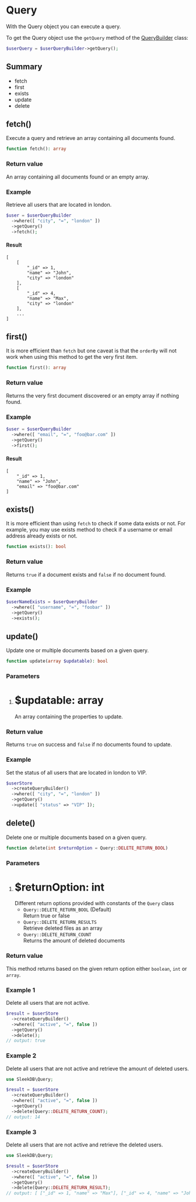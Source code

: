 <!--METADATA
{
    "title": "Query",
    "url": "query",
    "icon": "flash"
}
!METADATA-->

# Query

With the Query object you can execute a query.

To get the Query object use the `getQuery` method of the <a class="gotoblock" href="/#/query-builder">QueryBuilder</a> class:

```php
$userQuery = $userQueryBuilder->getQuery();
```

## Summary

- fetch
- first
- exists
- update
- delete

## fetch()

Execute a query and retrieve an array containing all documents found.

```php
function fetch(): array
```

### Return value

An array containing all documents found or an empty array.

### Example

Retrieve all users that are located in london.

```php
$user = $userQueryBuilder
  ->where([ "city", "=", "london" ])
  ->getQuery()
  ->fetch();
```

#### Result

```
[
    [
        "_id" => 1,
        "name" => "John",
        "city" => "london"
    ],
    [
        "_id" => 4,
        "name" => "Max",
        "city" => "london"
    ],
    ...
]
```

## first()

It is more efficient than `fetch` but one caveat is that the `orderBy` will not work when using this method to get the very first item.

```php
function first(): array
```

### Return value

Returns the very first document discovered or an empty array if nothing found.

### Example

```php
$user = $userQueryBuilder
  ->where([ "email", "=", "foo@bar.com" ])
  ->getQuery()
  ->first();
```

#### Result

```
[
    "_id" => 1,
    "name" => "John",
    "email" => "foo@bar.com"
]
```

## exists()

It is more efficient than using `fetch` to check if some data exists or not. For example, you may use exists method to check if a username or email address already exists or not.

```php
function exists(): bool
```

### Return value

Returns `true` if a document exists and `false` if no document found.

### Example

```php
$userNameExists = $userQueryBuilder
  ->where([ "username", "=", "foobar" ])
  ->getQuery()
  ->exists();
```

## update()

Update one or multiple documents based on a given query.

```php
function update(array $updatable): bool
```

### Parameters

1. # $updatable: array
   An array containing the properties to update.

### Return value

Returns `true` on success and `false` if no documents found to update.

### Example

Set the status of all users that are located in london to VIP.

```php
$userStore
  ->createQueryBuilder()
  ->where([ "city", "=", "london" ])
  ->getQuery()
  ->update([ "status" => "VIP" ]);
```

## delete()

Delete one or multiple documents based on a given query.

```php
function delete(int $returnOption = Query::DELETE_RETURN_BOOL)
```

### Parameters

1. # $returnOption: int
   Different return options provided with constants of the `Query` class
   - `Query::DELETE_RETURN_BOOL` (Default)<br/>Return true or false
   - `Query::DELETE_RETURN_RESULTS`<br/>Retrieve deleted files as an array
   - `Query::DELETE_RETURN_COUNT`<br/>Returns the amount of deleted documents

### Return value

This method returns based on the given return option either `boolean`, `int` or `array`.

### Example 1

Delete all users that are not active.

```php
$result = $userStore
  ->createQueryBuilder()
  ->where([ "active", "=", false ])
  ->getQuery()
  ->delete();
// output: true
```

### Example 2

Delete all users that are not active and retrieve the amount of deleted users.

```php
use SleekDB\Query;

$result = $userStore
  ->createQueryBuilder()
  ->where([ "active", "=", false ])
  ->getQuery()
  ->delete(Query::DELETE_RETURN_COUNT);
// output: 14
```

### Example 3

Delete all users that are not active and retrieve the deleted users.

```php
use SleekDB\Query;

$result = $userStore
  ->createQueryBuilder()
  ->where([ "active", "=", false ])
  ->getQuery()
  ->delete(Query::DELETE_RETURN_RESULT);
// output: [ ["_id" => 1, "name" => "Max"], ["_id" => 4, "name" => "John"], ... ]
```
